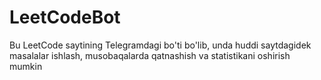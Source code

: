 # LeetCodeBot
Bu LeetCode saytining Telegramdagi bo'ti bo'lib, unda huddi saytdagidek masalalar ishlash, musobaqalarda qatnashish va statistikani oshirish mumkin
